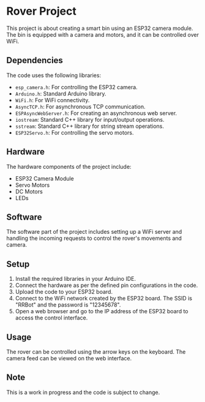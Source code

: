 # Rover Project

This project is about creating a smart bin using an ESP32 camera module. The bin is equipped with a camera and motors, and it can be controlled over WiFi.

## Dependencies

The code uses the following libraries:
- `esp_camera.h`: For controlling the ESP32 camera.
- `Arduino.h`: Standard Arduino library.
- `WiFi.h`: For WiFi connectivity.
- `AsyncTCP.h`: For asynchronous TCP communication.
- `ESPAsyncWebServer.h`: For creating an asynchronous web server.
- `iostream`: Standard C++ library for input/output operations.
- `sstream`: Standard C++ library for string stream operations.
- `ESP32Servo.h`: For controlling the servo motors.

## Hardware

The hardware components of the project include:
- ESP32 Camera Module
- Servo Motors
- DC Motors
- LEDs

## Software

The software part of the project includes setting up a WiFi server and handling the incoming requests to control the rover's movements and camera.

## Setup

1. Install the required libraries in your Arduino IDE.
2. Connect the hardware as per the defined pin configurations in the code.
3. Upload the code to your ESP32 board.
4. Connect to the WiFi network created by the ESP32 board. The SSID is "RRBot" and the password is "12345678".
5. Open a web browser and go to the IP address of the ESP32 board to access the control interface.

## Usage

The rover can be controlled using the arrow keys on the keyboard. The camera feed can be viewed on the web interface.

## Note

This is a work in progress and the code is subject to change.
